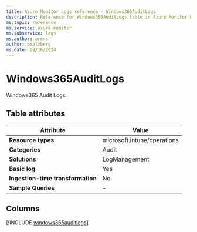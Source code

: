 ```yaml
---
title: Azure Monitor Logs reference - Windows365AuditLogs
description: Reference for Windows365AuditLogs table in Azure Monitor Logs.
ms.topic: reference
ms.service: azure-monitor
ms.subservice: logs
ms.author: orens
author: osalzberg
ms.date: 09/16/2024
---
```


# Windows365AuditLogs

Windows365 Audit Logs.


## Table attributes

|Attribute|Value|
|---|---|
|**Resource types**|microsoft.intune/operations|
|**Categories**|Audit|
|**Solutions**| LogManagement|
|**Basic log**|Yes|
|**Ingestion-time transformation**|No|
|**Sample Queries**|-|



## Columns
  
[!INCLUDE [windows365auditlogs](~/reusable-content/ce-skilling/azure/includes/azure-monitor/reference/tables/windows365auditlogs-include.md)]
